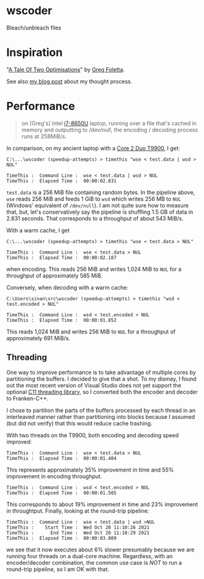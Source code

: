 # wscoder

Bleach/unbleach files

# Inspiration

"[A Tale Of Two Optimisations][1]" by [Greg Foletta][2].

See also [my blog post][6] about my thought process.

# Performance

> on \[Greg's\] Intel [i7-8650U][5] laptop, running over a file that's cached in
> memory and outputting to /dev/null, the encoding / decoding process runs at
> 258MiB/s.

In comparison, on my ancient laptop with a [Core 2 Duo T9900][4], I get:

```text
C:\...\wscoder (speedup-attempts) > timethis "wse < test.data | wsd > NUL"

TimeThis :  Command Line :  wse < test.data | wsd > NUL
TimeThis :  Elapsed Time :  00:00:02.831
```

`test.data` is a 256 MiB file containing random bytes. In the pipeline above, `wse` reads 256 MiB and feeds 1 GiB to `wsd` which writes 256 MB to `NUL` (Windows' equivalent of `/dev/null`). I am not quite sure how to measure that, but, let's conservatively say the pipeline is shuffling 1.5 GB of data in 2.831 seconds. That corresponds to a throughput of about 543 MiB/s.

With a warm cache, I get

```text
C:\...\wscoder (speedup-attempts) > timethis "wse < test.data > NUL"

TimeThis :  Command Line :  wse < test.data > NUL
TimeThis :  Elapsed Time :  00:00:02.187
```

when encoding. This reads 256 MiB and writes 1,024 MiB to `NUL` for a throughput of approximately 585 MiB.

Conversely, when decoding with a warm cache:

```text
C:\Users\sinan\src\wscoder (speedup-attempts) > timethis "wsd < test.encoded > NUL"

TimeThis :  Command Line :  wsd < test.encoded > NUL
TimeThis :  Elapsed Time :  00:00:01.852
```

This reads 1,024 MiB and writes 256 MiB to `NUL` for a throughput of approximately 691 MiB/s.

## Threading

One way to improve performance is to take advantage of multiple cores by partitioning the buffers. I decided to give that a shot. To my dismay, I found out the most recent version of Visual Studio does not yet support the optional [C11 threading library][7], so I converted both the encoder and decoder to Franken-C++.

I chose to partition the parts of the buffers processed by each thread in an interleaved manner rather than partitioning into blocks because I assumed (but did not verify) that this would reduce cache trashing.

With two threads on the T9900, both encoding and decoding speed improved:

```text
TimeThis :  Command Line :  wse < test.data > NUL
TimeThis :  Elapsed Time :  00:00:01.404
```

This represents approximately 35% improvement in time and 55% improvement in encoding throughput.

```text
TimeThis :  Command Line :  wsd < test.encoded > NUL
TimeThis :  Elapsed Time :  00:00:01.505
```

This corresponds to about 19% improvement in time and 23% improvement in throughtput. Finally, looking at the round-trip pipeline:

```text
TimeThis :  Command Line :  wse < test.data | wsd >NUL
TimeThis :    Start Time :  Wed Oct 20 11:10:26 2021
TimeThis :      End Time :  Wed Oct 20 11:10:29 2021
TimeThis :  Elapsed Time :  00:00:03.009
```
we see that it now executes about 6% slower presumably because we are running four threads on a dual-core machine. Regardless, with an encoder/decoder combination, the common use case is *NOT* to run a round-trip pipeline, so I am OK with that.

[1]: https://articles.foletta.org/post/a-tale-of-two-optimisations/

[2]: https://articles.foletta.org/

[3]: https://github.com/gregfoletta/whitespacer/blob/f86771d10447e1bf57b35ae710637e9e80576d69/README.md#how-performant

[4]: https://ark.intel.com/content/www/us/en/ark/products/39312/intel-core2-duo-processor-t9900-6m-cache-3-06-ghz-1066-mhz-fsb.html

[5]: https://ark.intel.com/content/www/us/en/ark/products/124968/intel-core-i78650u-processor-8m-cache-up-to-4-20-ghz.html

[6]: https://www.nu42.com/2021/10/another-optimization-tale.html

[7]: https://devblogs.microsoft.com/cppblog/c11-and-c17-standard-support-arriving-in-msvc/
